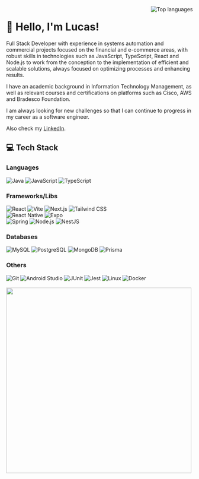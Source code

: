 <img src="https://github-readme-stats.vercel.app/api/top-langs/?username=lucasoliveirabr&layout=compact&theme=dark&size_weight=0.5&count_weight=0.5" alt="Top languages" align="right">

# 👋 Hello, I'm Lucas!

Full Stack Developer with experience in systems automation and commercial projects focused on the financial and e-commerce areas, with robust skills in technologies such as JavaScript, TypeScript, React and Node.js to work from the conception to the implementation of efficient and scalable solutions, always focused on optimizing processes and enhancing results.

I have an academic background in Information Technology Management, as well as relevant courses and certifications on platforms such as Cisco, AWS and Bradesco Foundation.

I am always looking for new challenges so that I can continue to progress in my career as a software engineer.

Also check my [LinkedIn](https://www.linkedin.com/in/lucas-oliveira-br/).

## 💻 Tech Stack

<div>
  <h3>Languages</h3>
  <div>
    <img src="https://img.shields.io/badge/java-%23ED8B00.svg?style=for-the-badge&logo=openjdk&logoColor=white" alt="Java" />
    <img src="https://img.shields.io/badge/javascript-%23323330.svg?style=for-the-badge&logo=javascript&logoColor=%23F7DF1E" alt="JavaScript" />
    <img src="https://img.shields.io/badge/typescript-%23007ACC.svg?style=for-the-badge&logo=typescript&logoColor=white" alt="TypeScript" />
  </div>

  <h3>Frameworks/Libs</h3>
  <div>
    <img src="https://img.shields.io/badge/React-%2320232a.svg?style=for-the-badge&logo=react&logoColor=%2361DAFB" alt="React" />
    <img src="https://img.shields.io/badge/vite-%23646CFF.svg?style=for-the-badge&logo=vite&logoColor=white" alt="Vite" />
    <img src="https://img.shields.io/badge/Next.JS-black?style=for-the-badge&logo=next.js&logoColor=white" alt="Next.js" />
    <img src="https://img.shields.io/badge/TailwindCSS-%2338B2AC.svg?style=for-the-badge&logo=tailwind-css&logoColor=white" alt="Tailwind CSS" />
    <br />
    <img src="https://img.shields.io/badge/React_Native-%2320232a.svg?style=for-the-badge&logo=react&logoColor=%2361DAFB" alt="React Native" />
    <img src="https://img.shields.io/badge/-Expo-black?style=for-the-badge&logoColor=white&logo=expo&color=000020" alt="Expo" />
    <br />
    <img src="https://img.shields.io/badge/spring-%236DB33F.svg?style=for-the-badge&logo=spring&logoColor=white" alt="Spring" />
    <img src="https://img.shields.io/badge/node.js-6DA55F?style=for-the-badge&logo=node.js&logoColor=white" alt="Node.js" />
    <img src="https://img.shields.io/badge/nestjs-E0234E?style=for-the-badge&logo=nestjs&logoColor=white" alt="NestJS" />
  </div>

  <h3>Databases</h3>
  <div>
    <img src="https://img.shields.io/badge/mysql-4479A1.svg?style=for-the-badge&logo=mysql&logoColor=white" alt="MySQL" />
    <img src="https://img.shields.io/badge/postgresql-4169e1?style=for-the-badge&logo=postgresql&logoColor=white" alt="PostgreSQL" />
    <img src="https://img.shields.io/badge/MongoDB-%234ea94b.svg?style=for-the-badge&logo=mongodb&logoColor=white" alt="MongoDB" />
    <img src="https://img.shields.io/badge/Prisma-3982CE?style=for-the-badge&logo=Prisma&logoColor=white" alt="Prisma" />
  </div>

  <h3>Others</h3>
  <div>
    <img src="https://img.shields.io/badge/git-%23F05033.svg?style=for-the-badge&logo=git&logoColor=white" alt="Git" />
    <img src="https://img.shields.io/badge/android%20studio-346ac1?style=for-the-badge&logo=android%20studio&logoColor=white" alt="Android Studio" />
    <img src="https://img.shields.io/badge/junit-%23E33332?style=for-the-badge&logo=junit5&logoColor=white" alt="JUnit" />
    <img src="https://img.shields.io/badge/Jest-323330?style=for-the-badge&logo=Jest&logoColor=white" alt="Jest" />
    <img src="https://img.shields.io/badge/Linux-FCC624?style=for-the-badge&logo=linux&logoColor=black" alt="Linux" />
    <img src="https://img.shields.io/badge/docker-257bd6?style=for-the-badge&logo=docker&logoColor=white" alt="Docker" />
  </div>
  <br />
</div>

<img src= "https://64.media.tumblr.com/2c551700bc0501aaca64fc6316abe140/a15a1cf8a4616f2a-ca/s400x600/05ccb753a73f4158abc271f4d7d24d141619ddbd.gifv" width="500px" align="center">
